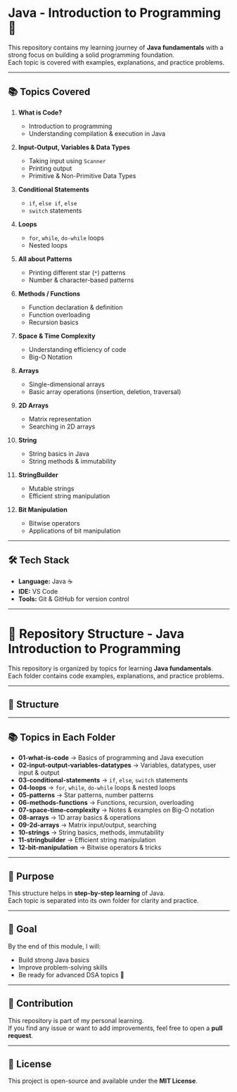 # Java - Introduction to Programming 🚀

This repository contains my learning journey of **Java fundamentals** with a strong focus on building a solid programming foundation.  
Each topic is covered with examples, explanations, and practice problems.

---

## 📚 Topics Covered

1. **What is Code?**
   - Introduction to programming
   - Understanding compilation & execution in Java

2. **Input-Output, Variables & Data Types**
   - Taking input using `Scanner`
   - Printing output
   - Primitive & Non-Primitive Data Types

3. **Conditional Statements**
   - `if`, `else if`, `else`
   - `switch` statements

4. **Loops**
   - `for`, `while`, `do-while` loops
   - Nested loops

5. **All about Patterns**
   - Printing different star (`*`) patterns
   - Number & character-based patterns

6. **Methods / Functions**
   - Function declaration & definition
   - Function overloading
   - Recursion basics

7. **Space & Time Complexity**
   - Understanding efficiency of code
   - Big-O Notation

8. **Arrays**
   - Single-dimensional arrays
   - Basic array operations (insertion, deletion, traversal)

9. **2D Arrays**
   - Matrix representation
   - Searching in 2D arrays

10. **String**
    - String basics in Java
    - String methods & immutability

11. **StringBuilder**
    - Mutable strings
    - Efficient string manipulation

12. **Bit Manipulation**
    - Bitwise operators
    - Applications of bit manipulation

---

## 🛠️ Tech Stack
- **Language:** Java ☕
- **IDE:**  VS Code
- **Tools:** Git & GitHub for version control

---

# 📂 Repository Structure - Java Introduction to Programming

This repository is organized by topics for learning **Java fundamentals**.  
Each folder contains code examples, explanations, and practice problems.

---

## 📂 Structure


---

## 📚 Topics in Each Folder

- **01-what-is-code** → Basics of programming and Java execution  
- **02-input-output-variables-datatypes** → Variables, datatypes, user input & output  
- **03-conditional-statements** → `if`, `else`, `switch` statements  
- **04-loops** → `for`, `while`, `do-while` loops & nested loops  
- **05-patterns** → Star patterns, number patterns  
- **06-methods-functions** → Functions, recursion, overloading  
- **07-space-time-complexity** → Notes & examples on Big-O notation  
- **08-arrays** → 1D array basics & operations  
- **09-2d-arrays** → Matrix input/output, searching  
- **10-strings** → String basics, methods, immutability  
- **11-stringbuilder** → Efficient string manipulation  
- **12-bit-manipulation** → Bitwise operators & tricks  

---

## 🎯 Purpose
This structure helps in **step-by-step learning** of Java.  
Each topic is separated into its own folder for clarity and practice.


---

## 🎯 Goal
By the end of this module, I will:
- Build strong Java basics
- Improve problem-solving skills
- Be ready for advanced DSA topics 🚀

---

## 🤝 Contribution
This repository is part of my personal learning.  
If you find any issue or want to add improvements, feel free to open a **pull request**.

---

## 📜 License
This project is open-source and available under the **MIT License**.

